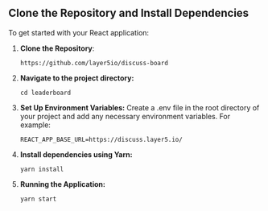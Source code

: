 ## Clone the Repository and Install Dependencies

To get started with your React application:

1. **Clone the Repository**:

   ```shell
   https://github.com/layer5io/discuss-board
   ```

2. **Navigate to the project directory:**
   ```shell
   cd leaderboard
   ```
3. **Set Up Environment Variables:** Create a .env file in the root directory of your project and add any necessary environment variables. For example:

   ```
   REACT_APP_BASE_URL=https://discuss.layer5.io/
   ```

4. **Install dependencies using Yarn:**
   ```shell
   yarn install
   ```
5. **Running the Application:**
   ```shell
   yarn start
   ```
